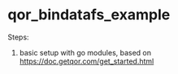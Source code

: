 # qor_bindatafs_example

Steps:
1. basic setup with go modules, based on https://doc.getqor.com/get_started.html
